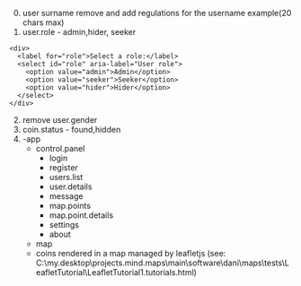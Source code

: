 0) user surname remove and add regulations for the username example(20 chars max)
1) user.role - admin,hider, seeker
  <!-- Combo box (roles) -->
    <div>
      <label for="role">Select a role:</label>
      <select id="role" aria-label="User role">
        <option value="admin">Admin</option>
        <option value="seeker">Seeker</option>
        <option value="hider">Hider</option>
      </select>
    </div>
    
2) remove user.gender
3) coin.status - found,hidden
4) -app
    - control.panel
        - login
        - register
        - users.list
        - user.details
        - message
        - map.points
        - map.point.details
        - settings
        - about
    - map
     - coins rendered in a map managed by leafletjs
       (see: C:\my.desktop\projects\.mind.maps\main\software\dani\maps\tests\LeafletTutorial\LeafletTutorial1\.tutorials.html)
